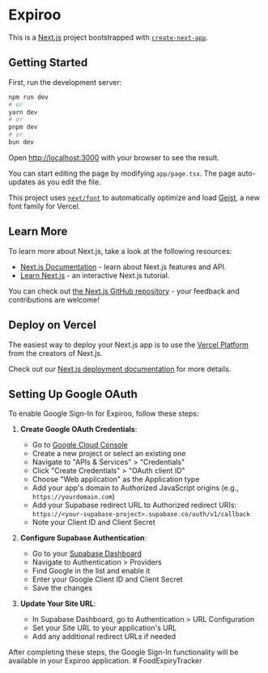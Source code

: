 # Expiroo

This is a [Next.js](https://nextjs.org) project bootstrapped with [`create-next-app`](https://nextjs.org/docs/app/api-reference/cli/create-next-app).

## Getting Started

First, run the development server:

```bash
npm run dev
# or
yarn dev
# or
pnpm dev
# or
bun dev
```

Open [http://localhost:3000](http://localhost:3000) with your browser to see the result.

You can start editing the page by modifying `app/page.tsx`. The page auto-updates as you edit the file.

This project uses [`next/font`](https://nextjs.org/docs/app/building-your-application/optimizing/fonts) to automatically optimize and load [Geist](https://vercel.com/font), a new font family for Vercel.

## Learn More

To learn more about Next.js, take a look at the following resources:

- [Next.js Documentation](https://nextjs.org/docs) - learn about Next.js features and API.
- [Learn Next.js](https://nextjs.org/learn) - an interactive Next.js tutorial.

You can check out [the Next.js GitHub repository](https://github.com/vercel/next.js) - your feedback and contributions are welcome!

## Deploy on Vercel

The easiest way to deploy your Next.js app is to use the [Vercel Platform](https://vercel.com/new?utm_medium=default-template&filter=next.js&utm_source=create-next-app&utm_campaign=create-next-app-readme) from the creators of Next.js.

Check out our [Next.js deployment documentation](https://nextjs.org/docs/app/building-your-application/deploying) for more details.

## Setting Up Google OAuth

To enable Google Sign-In for Expiroo, follow these steps:

1. **Create Google OAuth Credentials**:
   - Go to [Google Cloud Console](https://console.cloud.google.com/)
   - Create a new project or select an existing one
   - Navigate to "APIs & Services" > "Credentials"
   - Click "Create Credentials" > "OAuth client ID"
   - Choose "Web application" as the Application type
   - Add your app's domain to Authorized JavaScript origins (e.g., `https://yourdomain.com`)
   - Add your Supabase redirect URL to Authorized redirect URIs: 
     `https://<your-supabase-project>.supabase.co/auth/v1/callback`
   - Note your Client ID and Client Secret

2. **Configure Supabase Authentication**:
   - Go to your [Supabase Dashboard](https://app.supabase.com/)
   - Navigate to Authentication > Providers
   - Find Google in the list and enable it
   - Enter your Google Client ID and Client Secret
   - Save the changes

3. **Update Your Site URL**:
   - In Supabase Dashboard, go to Authentication > URL Configuration
   - Set your Site URL to your application's URL
   - Add any additional redirect URLs if needed

After completing these steps, the Google Sign-In functionality will be available in your Expiroo application.
#   F o o d E x p i r y T r a c k e r 
 
 